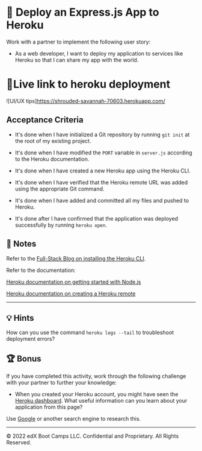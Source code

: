 # 📖 Deploy an Express.js App to Heroku

Work with a partner to implement the following user story:

* As a web developer, I want to deploy my application to services like Heroku so that I can share my app with the world.

# 🔗Live link to heroku deployment 

![UI/UX tips]https://shrouded-savannah-70603.herokuapp.com/

## Acceptance Criteria

* It's done when I have initialized a Git repository by running `git init` at the root of my existing project.

* It's done when I have modified the `PORT` variable in `server.js` according to the Heroku documentation.

* It's done when I have created a new Heroku app using the Heroku CLI.

* It's done when I have verified that the Heroku remote URL was added using the appropriate Git command.

* It's done when I have added and committed all my files and pushed to Heroku.

* It's done after I have confirmed that the application was deployed successfully by running `heroku open`.

## 📝 Notes

Refer to the [Full-Stack Blog on installing the Heroku CLI](https://coding-boot-camp.github.io/full-stack/heroku/how-to-install-the-heroku-cli).

Refer to the documentation:

[Heroku documentation on getting started with Node.js](https://devcenter.heroku.com/articles/getting-started-with-nodejs?singlepage=true)

[Heroku documentation on creating a Heroku remote](https://devcenter.heroku.com/articles/git#creating-a-heroku-remote)

---

## 💡 Hints

How can you use the command `heroku logs --tail` to troubleshoot deployment errors?

## 🏆 Bonus

If you have completed this activity, work through the following challenge with your partner to further your knowledge:

* When you created your Heroku account, you might have seen the [Heroku dashboard](https://dashboard.heroku.com/). What useful information can you learn about your application from this page?

Use [Google](https://www.google.com) or another search engine to research this.

---
© 2022 edX Boot Camps LLC. Confidential and Proprietary. All Rights Reserved.
